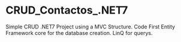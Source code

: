 # CRUD_Contactos_.NET7
Simple CRUD .NET7 Project using a MVC Structure. Code First Entity Framework core for the database creation. LinQ for querys.
